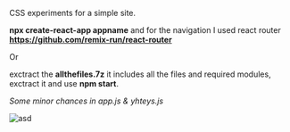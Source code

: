 CSS experiments for a simple site.

<strong>npx create-react-app appname</strong> 
and for the navigation I used react router <strong>https://github.com/remix-run/react-router</strong>

Or

exctract the <strong>allthefiles.7z</strong> 
it includes all the files and required modules, exctract it and use <strong>npm start</strong>.

<em>Some minor chances in app.js & yhteys.js</em>

![asd](https://user-images.githubusercontent.com/99166139/163399451-33032fb0-5558-4eb5-930b-300059f49b78.gif)


